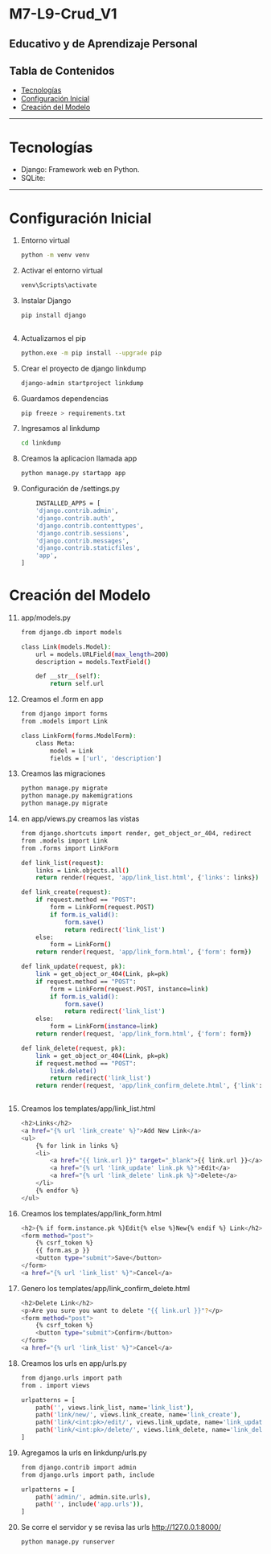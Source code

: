 # M7-L9-Crud_V1
Educativo y de Aprendizaje Personal
---
## Tabla de Contenidos
- [Tecnologías](#Tecnologías)
- [Configuración Inicial](#configuración-Inicial)
- [Creación del Modelo](#creación-del-modelo)
---
# Tecnologías
- Django: Framework web en Python.
- SQLite:
--- 
# Configuración Inicial 
1. Entorno virtual 
    ```bash 
    python -m venv venv

2. Activar el entorno virtual
    ```bash 
    venv\Scripts\activate

3. Instalar Django
    ```bash 
    pip install django 
        
4. Actualizamos el pip 
    ```bash
    python.exe -m pip install --upgrade pip

5. Crear el proyecto de django  linkdump
    ```bash 
    django-admin startproject linkdump

6. Guardamos dependencias
    ```bash
    pip freeze > requirements.txt

7. Ingresamos al linkdump
    ```bash 
    cd linkdump

9. Creamos la aplicacion llamada app
    ```bash     
    python manage.py startapp app


10. Configuración de /settings.py 
    ```bash 
        INSTALLED_APPS = [
        'django.contrib.admin',
        'django.contrib.auth',
        'django.contrib.contenttypes',
        'django.contrib.sessions',
        'django.contrib.messages',
        'django.contrib.staticfiles',
        'app',
    ]

# Creación del Modelo 

11. app/models.py
    ```bash
    from django.db import models

    class Link(models.Model):
        url = models.URLField(max_length=200)
        description = models.TextField()

        def __str__(self):
            return self.url

12. Creamos el .form en app
    ```bash
    from django import forms
    from .models import Link

    class LinkForm(forms.ModelForm):
        class Meta:
            model = Link
            fields = ['url', 'description']

13. Creamos las migraciones
    ```bash
    python manage.py migrate
    python manage.py makemigrations
    python manage.py migrate

14. en app/views.py creamos las vistas
    ```bash
    from django.shortcuts import render, get_object_or_404, redirect
    from .models import Link
    from .forms import LinkForm

    def link_list(request):
        links = Link.objects.all()
        return render(request, 'app/link_list.html', {'links': links})

    def link_create(request):
        if request.method == "POST":
            form = LinkForm(request.POST)
            if form.is_valid():
                form.save()
                return redirect('link_list')
        else:
            form = LinkForm()
        return render(request, 'app/link_form.html', {'form': form})

    def link_update(request, pk):
        link = get_object_or_404(Link, pk=pk)
        if request.method == "POST":
            form = LinkForm(request.POST, instance=link)
            if form.is_valid():
                form.save()
                return redirect('link_list')
        else:
            form = LinkForm(instance=link)
        return render(request, 'app/link_form.html', {'form': form})

    def link_delete(request, pk):
        link = get_object_or_404(Link, pk=pk)
        if request.method == "POST":
            link.delete()
            return redirect('link_list')
        return render(request, 'app/link_confirm_delete.html', {'link': link})
        
15. Creamos los templates/app/link_list.html
    ```bash
    <h2>Links</h2>
    <a href="{% url 'link_create' %}">Add New Link</a>
    <ul>
        {% for link in links %}
        <li>
            <a href="{{ link.url }}" target="_blank">{{ link.url }}</a> - {{ link.description }}
            <a href="{% url 'link_update' link.pk %}">Edit</a>
            <a href="{% url 'link_delete' link.pk %}">Delete</a>
        </li>
        {% endfor %}
    </ul>
16. Creamos los templates/app/link_form.html
    ```bash
    <h2>{% if form.instance.pk %}Edit{% else %}New{% endif %} Link</h2>
    <form method="post">
        {% csrf_token %}
        {{ form.as_p }}
        <button type="submit">Save</button>
    </form>
    <a href="{% url 'link_list' %}">Cancel</a>

17. Genero los templates/app/link_confirm_delete.html
    ```bash
    <h2>Delete Link</h2>
    <p>Are you sure you want to delete "{{ link.url }}"?</p>
    <form method="post">
        {% csrf_token %}
        <button type="submit">Confirm</button>
    </form>
    <a href="{% url 'link_list' %}">Cancel</a>

18. Creamos los urls en app/urls.py
    ```bash
    from django.urls import path
    from . import views

    urlpatterns = [
        path('', views.link_list, name='link_list'),
        path('link/new/', views.link_create, name='link_create'),
        path('link/<int:pk>/edit/', views.link_update, name='link_update'),
        path('link/<int:pk>/delete/', views.link_delete, name='link_delete'),
    ]

19. Agregamos la urls en linkdunp/urls.py
    ```bash
    from django.contrib import admin
    from django.urls import path, include

    urlpatterns = [
        path('admin/', admin.site.urls),
        path('', include('app.urls')),
    ]
20. Se corre el servidor y se revisa las urls http://127.0.0.1:8000/
    ```bash
    python manage.py runserver